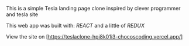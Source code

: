 This is a simple Tesla landing page clone inspired by clever programmer and tesla site

This web app was built with:
 *REACT* and a little of *REDUX*

 View the site on [https://teslaclone-hpi8k01i3-chocoscoding.vercel.app/]